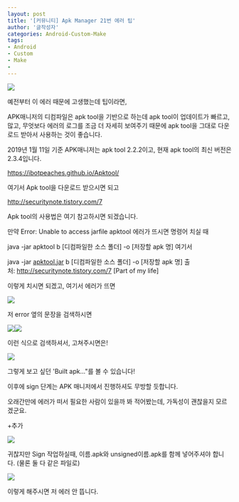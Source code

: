 ```yaml
---
layout: post
title: '[커뮤니티] Apk Manager 21번 에러 팁'
author: '글작성자'
categories: Android-Custom-Make
tags:
- Android
- Custom
- Make
-
---
```



<script> location.href='https://cafe.naver.com/develoid/843320' ; </script>

<p><img src="https://dthumb-phinf.pstatic.net/?src=%22https%3A%2F%2Fcafeptthumb-phinf.pstatic.net%2FMjAxNzEyMzFfMTg3%2FMDAxNTE0NzI0Mzk3NDM2.EjYQ-bdiG3LKFHRn75mQ7eBBKhVM5uj38GOVJgD1fykg.k0_RT99TaGnkWmNJGXAcRQJSpMijrzTByQNphac_hqEg.PNG.searphiel9%2F%25EA%25B2%258C%25EC%258B%259C%25EA%25B8%2580_%25EC%259E%2591%25EC%2584%25B1_%25EC%25A0%2584_%25EA%25BC%25AD_%25EC%259D%25BD%25EC%2596%25B4%25EC%25A3%25BC%25EC%2584%25B8%25EC%259A%2594_%2528IT_%25EC%2586%258C%25ED%2586%25B5_%25EA%25B2%258C%25EC%258B%259C%25ED%258C%2590.png%3Ftype%3Dw740%22&amp;type=cafe_wa740"><p>예전부터 이 에러 때문에 고생했는데 팁이라면,</p>
<p>APK매니저의 디컴파일은 apk tool을 기반으로 하는데 apk tool이 업데이트가 빠르고, 많고, 무엇보다 에러의 로그를 조금 더 자세히 보여주기 때문에 apk tool을 그대로 다운로드 받아서 사용하는 것이 좋습니다.</p>
<p>2019년 1월 11일 기준 APK매니저는 apk tool 2.2.2이고, 현재 apk tool의 최신 버전은 2.3.4입니다.</p>
<p><a href="https://ibotpeaches.github.io/Apktool/">https://ibotpeaches.github.io/Apktool/</a></p>
<p>여기서 Apk tool을 다운로드 받으시면 되고</p>
<p><a href="http://securitynote.tistory.com/7">http://securitynote.tistory.com/7</a></p>
<p>Apk tool의 사용법은 여기 참고하시면 되겠습니다.</p>
<p>만약 Error: Unable to access jarfile apktool 에러가 뜨시면 명령어 치실 때</p>
<p>java -jar apktool b [디컴파일한 소스 폴더] -o [저장할 apk 명]&nbsp;여기서</p>
<p>java -jar <u>apktool.jar</u> b [디컴파일한 소스 폴더] -o [저장할 apk 명]&nbsp;출처:&nbsp;<a href="http://securitynote.tistory.com/7">http://securitynote.tistory.com/7</a>&nbsp;[Part of my life]</p>
<p>이렇게 치시면 되겠고, 여기서 에러가 뜨면</p>
<p><img src="https://cafeptthumb-phinf.pstatic.net/MjAxOTAxMTFfOTIg/MDAxNTQ3MTg3MzYzNjg1.AOQ3tsW49-OPB4QWPU_9bl6RW2gHHiJkfnJIdEjlIq4g.T3qvxIWV9QLa4kwMGdnkl5LSUlcTFkldgSfK0HBtlMUg.PNG.hsm8hsm8/%EC%BA%A1%EC%B2%982.PNG?type=w740"></p>
<p>저 error 옆의 문장을 검색하시면</p>
<p><img src="https://cafeptthumb-phinf.pstatic.net/MjAxOTAxMTFfMjIw/MDAxNTQ3MTg3Njk5ODg3.O_RZd9izX4UohG0lUp_5hxnXyvRJea3I-AfTak_JhXYg.RdD2GQze83GQ6cJLIEiwnzY8fRvqShwS-ls8WfR0XKAg.PNG.hsm8hsm8/3.PNG?type=w740"><img src="https://cafeptthumb-phinf.pstatic.net/MjAxOTAxMTFfMjMx/MDAxNTQ3MTg3NzQwNjMw.qOf7yYomgdYu9c6SZ5yKBjO0qINZxqcjpW5VX30o7Egg.VCizrAzIPj9zNVTkSNWZSPZag8bRlraKkrUnqOVroJcg.PNG.hsm8hsm8/4.PNG?type=w740"></p>
<p>이런 식으로 검색하셔서, 고쳐주시면은!</p>
<p><img src="https://cafeptthumb-phinf.pstatic.net/MjAxOTAxMTFfMzYg/MDAxNTQ3MTg3Nzk4MTYx.pHR35g6Ua5Oeir6Jjg5iySWYV4ZyuPqyWufbNmf_Xcwg.6mM3NYHNR8EEpgjhnURWuWY5tATfH06cdr4uiiJ1ZHkg.PNG.hsm8hsm8/%EC%BA%A1%EC%B2%98.PNG?type=w740"></p>
<p>그렇게 보고 싶던 'Built apk..."를 볼 수 있습니다!</p>
<p>이후에 sign 단계는 APK 매니저에서 진행하셔도 무방할 듯합니다.</p>
<p>오래간만에 에러가 떠서 필요한 사람이 있을까 봐 적어봤는데, 가독성이 괜찮을지 모르겠군요.</p>
<p>+추가</p>
<p><img src="https://cafeptthumb-phinf.pstatic.net/MjAxOTAxMTFfMzkg/MDAxNTQ3MTg4NDMxODM3.b6bmd9e8odSLz2NW-MoKUwAyE3FTBwReAJLZtE6Jz5wg.Rq62hCtpw2mHAs2zABb1voYm_QBt4AKe6x0yv6oEcpMg.PNG.hsm8hsm8/%EC%BA%A1%EC%B2%98.PNG?type=w740"></p>
<p>귀찮지만 Sign 작업하실때, 이름.apk와 unsigned이름.apk를 함께 넣어주셔야 합니다. (물론 둘 다 같은 파일로)</p>
<p><img src="https://cafeptthumb-phinf.pstatic.net/MjAxOTAxMTFfMTA2/MDAxNTQ3MTg4NTQ0Mzcx.w6tphlSuitUV3L8t_BS1iRWIfb4NfRGSCtqQnt3zjx8g.k3A22lDja1g6XAR8krLQh2MozLtKp1N95LUD8zyYNB8g.PNG.hsm8hsm8/%EC%BA%A1%EC%B2%98.PNG?type=w740"></p>
<p>이렇게 해주시면 저 에러 안 뜹니다.</p>
